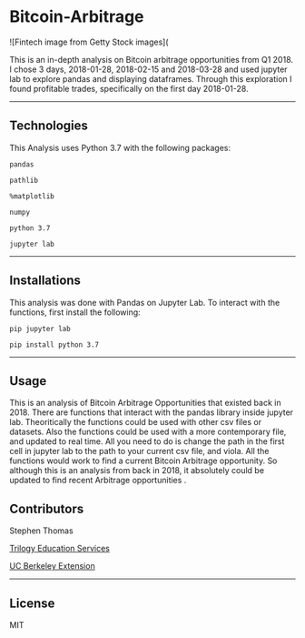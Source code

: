 # Bitcoin-Arbitrage

![Fintech image from Getty Stock images](


This is an in-depth analysis on Bitcoin arbitrage opportunities from Q1 2018. I chose 3 days, 2018-01-28, 2018-02-15 and 2018-03-28 and used jupyter lab to explore pandas and displaying dataframes. Through this exploration I found profitable trades, specifically on the first day 2018-01-28. 

---
## Technologies 

This Analysis uses Python 3.7 with the following packages:

``` pandas ```

``` pathlib ```

``` %matplotlib ```

``` numpy ```

``` python 3.7 ```

``` jupyter lab ```

---
## Installations

This analysis was done with Pandas on Jupyter Lab. To interact with the functions, first install the following:

``` pip jupyter lab ```

``` pip install python 3.7 ```

---
## Usage

This is an analysis of Bitcoin Arbitrage Opportunities that existed back in 2018. There are functions that interact with the pandas library inside jupyter lab. Theoritically the functions could be used with other csv files or datasets. Also the functions could be used with a more contemporary file, and updated to real time. All you need to do is change the path in the first cell in jupyter lab to the path to your current csv file, and viola. All the functions would work to find a current Bitcoin Arbitrage opportunity. So although this is an analysis from back in 2018, it absolutely could be updated to find recent Arbitrage opportunities .

## Contributors

Stephen Thomas

[Trilogy Education Services](https://www.trilogyed.com/)

[UC Berkeley Extension ](https://extension.berkeley.edu/)

---
## License

MIT

